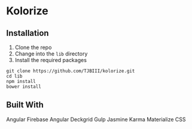 # Kolorize

## Installation
1. Clone the repo
2. Change into the `lib` directory
3. Install the required packages

```
git clone https://github.com/TJBIII/kolorize.git
cd lib
npm install
bower install
```


## Built With
Angular
Firebase
Angular Deckgrid
Gulp
Jasmine
Karma
Materialize CSS

